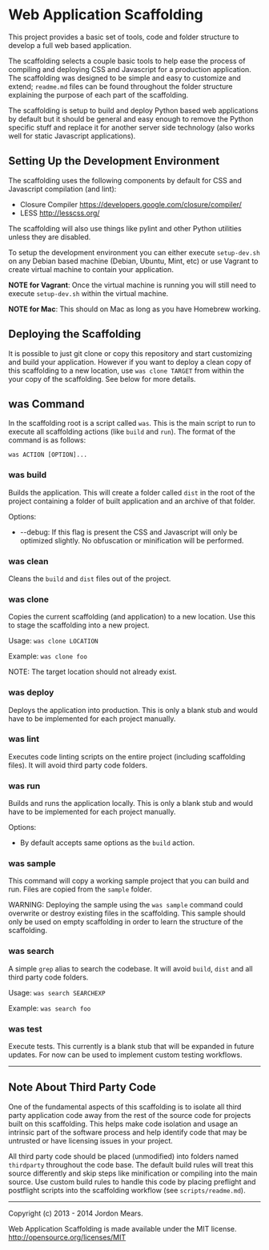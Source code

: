 Web Application Scaffolding
===========================

This project provides a basic set of tools, code and folder structure to
develop a full web based application.

The scaffolding selects a couple basic tools to help ease the process of
compiling and deploying CSS and Javascript for a production application. The
scaffolding was designed to be simple and easy to customize and extend;
`readme.md` files can be found throughout the folder structure explaining the
purpose of each part of the scaffolding.

The scaffolding is setup to build and deploy Python based web applications by
default but it should be general and easy enough to remove the Python specific
stuff and replace it for another server side technology (also works well for
static Javascript applications).

Setting Up the Development Environment
--------------------------------------

The scaffolding uses the following components by default for CSS and Javascript
compilation (and lint):

  - Closure Compiler <https://developers.google.com/closure/compiler/>
  - LESS <http://lesscss.org/>

The scaffolding will also use things like pylint and other Python utilities
unless they are disabled.

To setup the development environment you can either execute `setup-dev.sh` on
any Debian based machine (Debian, Ubuntu, Mint, etc) or use Vagrant to create
virtual machine to contain your application.

**NOTE for Vagrant**: Once the virtual machine is running you will still need
to execute `setup-dev.sh` within the virtual machine.

**NOTE for Mac**: This should on Mac as long as you have Homebrew working.

Deploying the Scaffolding
-------------------------

It is possible to just git clone or copy this repository and start customizing
and build your application. However if you want to deploy a clean copy of this
scaffolding to a new location, use `was clone TARGET` from within the your copy
of the scaffolding. See below for more details.

was Command
-----------

In the scaffolding root is a script called `was`. This is the main script to
run to execute all scaffolding actions (like `build` and `run`). The format of
the command is as follows:

    was ACTION [OPTION]...

### was build ###

Builds the application. This will create a folder called `dist` in the root of
the project containing a folder of built application and an archive of that
folder.

Options:

  - --debug: If this flag is present the CSS and Javascript will only be
    optimized slightly. No obfuscation or minification will be performed.

### was clean ###

Cleans the `build` and `dist` files out of the project.

### was clone ###

Copies the current scaffolding (and application) to a new location. Use this to
stage the scaffolding into a new project.

Usage: `was clone LOCATION`

Example: `was clone foo`

NOTE: The target location should not already exist.

### was deploy ###

Deploys the application into production. This is only a blank stub and would
have to be implemented for each project manually.

### was lint ###

Executes code linting scripts on the entire project (including scaffolding
files). It will avoid third party code folders.

### was run ###

Builds and runs the application locally. This is only a blank stub and would
have to be implemented for each project manually.

Options:

  - By default accepts same options as the `build` action.

### was sample ###

This command will copy a working sample project that you can build and run.
Files are copied from the `sample` folder.

WARNING: Deploying the sample using the `was sample` command could overwrite or
destroy existing files in the scaffolding. This sample should only be used on
empty scaffolding in order to learn the structure of the scaffolding.

### was search ###

A simple `grep` alias to search the codebase. It will avoid `build`, `dist` and
all third party code folders.

Usage: `was search SEARCHEXP`

Example: `was search foo`

### was test ###

Execute tests. This currently is a blank stub that will be expanded in future
updates. For now can be used to implement custom testing workflows.

--------------------------------------------------------------------------------

Note About Third Party Code
---------------------------

One of the fundamental aspects of this scaffolding is to isolate all third
party application code away from the rest of the source code for projects built
on this scaffolding. This helps make code isolation and usage an intrinsic part
of the software process and help identify code that may be untrusted or have
licensing issues in your project.

All third party code should be placed (unmodified) into folders named
`thirdparty` throughout the code base. The default build rules will treat this
source differently and skip steps like minification or compiling into the main
source. Use custom build rules to handle this code by placing preflight and
postflight scripts into the scaffolding workflow (see `scripts/readme.md`).

--------------------------------------------------------------------------------

Copyright (c) 2013 - 2014 Jordon Mears.

Web Application Scaffolding is made available under the MIT license.
<http://opensource.org/licenses/MIT>
